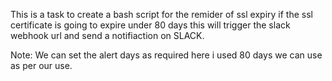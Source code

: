 This is a task to create a bash script for the remider of ssl expiry if the ssl certificate is going to expire under 80 days this will trigger the slack webhook url and send a notifiaction on SLACK.

Note: We can set the alert days as required here i used 80 days we can use as per our use.
